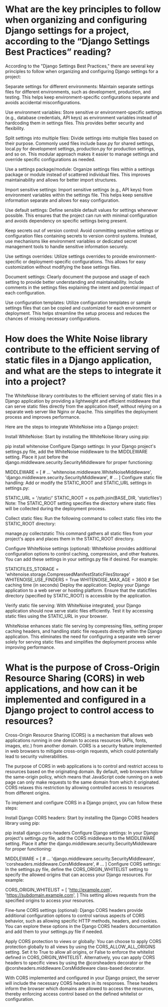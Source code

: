 # What are the key principles to follow when organizing and configuring Django settings for a project, according to the “Django Settings Best Practices” reading? 
According to the "Django Settings Best Practices," there are several key principles to follow when organizing and configuring Django settings for a project:

Separate settings for different environments: Maintain separate settings files for different environments, such as development, production, and testing. This helps keep environment-specific configurations separate and avoids accidental misconfigurations.

Use environment variables: Store sensitive or environment-specific settings (e.g., database credentials, API keys) as environment variables instead of hardcoding them in settings files. This provides better security and flexibility.

Split settings into multiple files: Divide settings into multiple files based on their purpose. Commonly used files include base.py for shared settings, local.py for development settings, production.py for production settings, and so on. This modular approach makes it easier to manage settings and override specific configurations as needed.

Use a settings package/module: Organize settings files within a settings package or module instead of scattered individual files. This improves maintainability and allows for better import structures.

Import sensitive settings: Import sensitive settings (e.g., API keys) from environment variables within the settings file. This helps keep sensitive information separate and allows for easy configuration.

Use default settings: Define sensible default values for settings whenever possible. This ensures that the project can run with minimal configuration and avoids dependency on specific settings being present.

Keep secrets out of version control: Avoid committing sensitive settings or configuration files containing secrets to version control systems. Instead, use mechanisms like environment variables or dedicated secret management tools to handle sensitive information securely.

Use settings overrides: Utilize settings overrides to provide environment-specific or deployment-specific configurations. This allows for easy customization without modifying the base settings files.

Document settings: Clearly document the purpose and usage of each setting to provide better understanding and maintainability. Include comments in the settings files explaining the intent and potential impact of each configuration.

Use configuration templates: Utilize configuration templates or sample settings files that can be copied and customized for each environment or deployment. This helps streamline the setup process and reduces the chances of missing necessary configurations.

# How does the White Noise library contribute to the efficient serving of static files in a Django application, and what are the steps to integrate it into a project?
The WhiteNoise library contributes to the efficient serving of static files in a Django application by providing a lightweight and efficient middleware that can serve static files directly from the application itself, without relying on a separate web server like Nginx or Apache. This simplifies the deployment process and improves performance.

Here are the steps to integrate WhiteNoise into a Django project:

Install WhiteNoise: Start by installing the WhiteNoise library using pip:

pip install whitenoise
Configure Django settings: In your Django project's settings.py file, add the WhiteNoise middleware to the MIDDLEWARE setting. Place it just before the django.middleware.security.SecurityMiddleware for proper functioning:

MIDDLEWARE = [
    # ...
    'whitenoise.middleware.WhiteNoiseMiddleware',
    'django.middleware.security.SecurityMiddleware',
    # ...
]
Configure static file handling: Add or modify the STATIC_ROOT and STATIC_URL settings in settings.py:

STATIC_URL = '/static/'
STATIC_ROOT = os.path.join(BASE_DIR, 'staticfiles')
Note: The STATIC_ROOT setting specifies the directory where static files will be collected during the deployment process.

Collect static files: Run the following command to collect static files into the STATIC_ROOT directory:

 manage.py collectstatic
This command gathers all static files from your project's apps and places them in the STATIC_ROOT directory.

Configure WhiteNoise settings (optional): WhiteNoise provides additional configuration options to control caching, compression, and other features. You can add these settings in your settings.py file if desired. For example:


STATICFILES_STORAGE = 'whitenoise.storage.CompressedManifestStaticFilesStorage'
WHITENOISE_USE_FINDERS = True
WHITENOISE_MAX_AGE = 3600  # Set caching time (in seconds)
Deploy the application: Deploy your Django application to a web server or hosting platform. Ensure that the staticfiles directory (specified by STATIC_ROOT) is accessible by the application.

Verify static file serving: With WhiteNoise integrated, your Django application should now serve static files efficiently. Test it by accessing static files using the STATIC_URL in your browser.

WhiteNoise enhances static file serving by compressing files, setting proper caching headers, and handling static file requests directly within the Django application. This eliminates the need for configuring a separate web server solely for serving static files and simplifies the deployment process while improving performance.

# What is the purpose of Cross-Origin Resource Sharing (CORS) in web applications, and how can it be implemented and configured in a Django project to control access to resources? 
Cross-Origin Resource Sharing (CORS) is a mechanism that allows web applications running in one domain to access resources (APIs, fonts, images, etc.) from another domain. CORS is a security feature implemented in web browsers to mitigate cross-origin requests, which could potentially lead to security vulnerabilities.

The purpose of CORS in web applications is to control and restrict access to resources based on the originating domain. By default, web browsers follow the same-origin policy, which means that JavaScript code running on a web page can only make requests to the same domain from which it originated. CORS relaxes this restriction by allowing controlled access to resources from different origins.

To implement and configure CORS in a Django project, you can follow these steps:

Install Django CORS headers: Start by installing the Django CORS headers library using pip:

pip install django-cors-headers
Configure Django settings: In your Django project's settings.py file, add the CORS middleware to the MIDDLEWARE setting. Place it after the django.middleware.security.SecurityMiddleware for proper functioning:


MIDDLEWARE = [
    # ...
    'django.middleware.security.SecurityMiddleware',
    'corsheaders.middleware.CorsMiddleware',
    # ... 
]
Configure CORS settings: In the settings.py file, define the CORS_ORIGIN_WHITELIST setting to specify the allowed origins that can access your Django resources. For example:

CORS_ORIGIN_WHITELIST = [
    'http://example.com',
    'https://subdomain.example.com',
]
This setting allows requests from the specified origins to access your resources.

Fine-tune CORS settings (optional): Django CORS headers provide additional configuration options to control various aspects of CORS behavior, such as allowing specific HTTP methods, headers, and cookies. You can explore these options in the Django CORS headers documentation and add them to your settings.py file if needed.

Apply CORS protection to views or globally: You can choose to apply CORS protection globally to all views by using the CORS_ALLOW_ALL_ORIGINS setting. Set it to True to allow all origins, or False to enforce the whitelist defined in CORS_ORIGIN_WHITELIST. Alternatively, you can apply CORS headers to specific views by using the @corsheaders decorator or the @corsheaders.middleware.CorsMiddleware class-based decorator.

With CORS implemented and configured in your Django project, the server will include the necessary CORS headers in its responses. These headers inform the browser which domains are allowed to access the resources, thereby enforcing access control based on the defined whitelist or configuration.